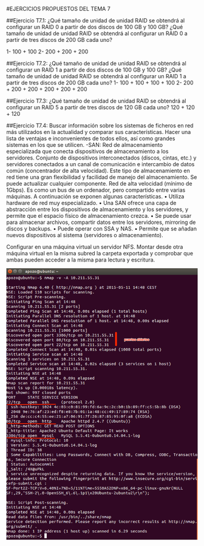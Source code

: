 #EJERCICIOS PROPUESTOS DEL TEMA 7



##Ejercicio T7.1:
¿Qué tamaño de unidad de unidad RAID se obtendrá al configurar un RAID 0 a partir de dos discos de 100 GB y 100 GB?
¿Qué tamaño de unidad de unidad RAID se obtendrá al configurar un RAID 0 a partir de tres discos de 200 GB cada uno?

1- 100 + 100
2- 200 + 200 + 200


##Ejercicio T7.2:
¿Qué tamaño de unidad de unidad RAID se obtendrá al configurar un RAID 1 a partir de dos discos de 100 GB y 100 GB?
¿Qué tamaño de unidad de unidad RAID se obtendrá al configurar un RAID 1 a partir de tres discos de 200 GB cada uno?
1- 100 + 100 + 100 + 100
2- 200 + 200 + 200 + 200 + 200 + 200


##Ejercicio T7.3:
¿Qué tamaño de unidad de unidad RAID se obtendrá al configurar un RAID 5 a partir de tres discos de 120 GB cada uno?
120 + 120 + 120

##Ejercicio T7.4:
Buscar información sobre los sistemas de ficheros en red más utilizados en la actualidad y comparar sus características. Hacer una lista de ventajas e inconvenientes de todos ellos, así como grandes sistemas en los que se utilicen.
-SAN: Red de almacenamiento especializada que conecta dispositivos de almacenamiento a los servidores.
Conjunto de dispositivos interconectados (discos, cintas, etc.) y servidores conectados a un canal de comunicación e intercambio de datos común (concentrador de alta velocidad).
Este tipo de almacenamiento en red tiene una gran flexibilidad y facilidad de manejo del almacenamiento. Se puede actualizar cualquier componente.
Red de alta velocidad (mínimo de 1Gbps). Es como un bus de un ordenador, pero compartido entre varias máquinas. A continuación se exponen algunas características.
•  Utiliza hardware de red muy especializado.
•  Una SAN ofrece una capa de abstracción entre los dispositivos de almacenamiento y los servidores, y permite que el espacio físico de almacenamiento crezca.
•  Se puede usar para almacenar archivos, compartir datos entre los servidores, mirroring de discos y backups.
•  Puede operar con SSA y NAS.
•  Permite que se añadan nuevos dispositivos al sistema (servidores o almacenamiento).


Configurar en una máquina virtual un servidor NFS. Montar desde otra máquina virtual en la misma subred la carpeta exportada y comprobar que ambas pueden acceder a la misma para lectura y escritura.





![imagen](https://github.com/AntonioPozo/swap1415/blob/master/Ejercicios_de_clase/cap_T6-ej6point2.png)


